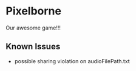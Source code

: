 # Pixelborne

Our awesome game!!!


## Known Issues

- possible sharing violation on audioFilePath.txt